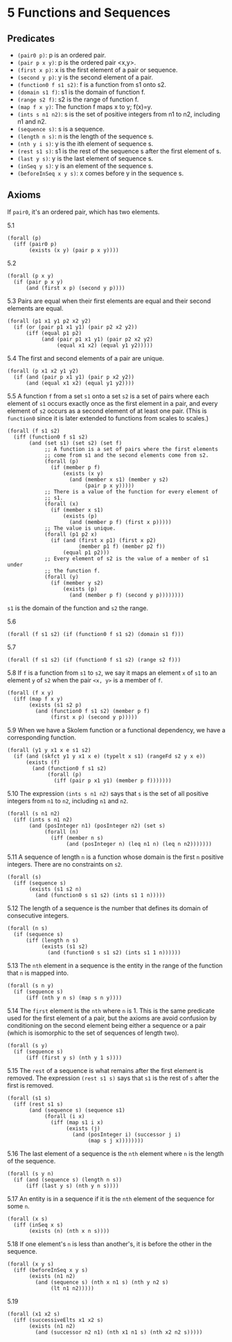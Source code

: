 # 5 Functions and Sequences

## Predicates

- `(pair0 p)`: p is an ordered pair.
- `(pair p x y)`: p is the ordered pair <x,y>.
- `(first x p)`: x is the first element of a pair or sequence.
- `(second y p)`: y is the second element of a pair.
- `(function0 f s1 s2)`: f is a function from s1 onto s2.
- `(domain s1 f)`: s1 is the domain of function f.
- `(range s2 f)`: s2 is the range of function f.
- `(map f x y)`: The function f maps x to y; f(x)=y.
- `(ints s n1 n2)`: s is the set of positive integers from n1 to n2,
  including n1 and n2.
- `(sequence s)`: s is a sequence.
- `(length n s)`: n is the length of the sequence s.
- `(nth y i s)`: y is the ith element of sequence s.
- `(rest s1 s)`: s1 is the rest of the sequence s after the first element
  of s.
- `(last y s)`: y is the last element of sequence s.
- `(inSeq y s)`: y is an element of the sequence s.
- `(beforeInSeq x y s)`: x comes before y in the sequence s.

## Axioms

If `pair0`, it's an ordered pair, which has two elements.

5.1
```
(forall (p)
  (iff (pair0 p)
       (exists (x y) (pair p x y))))
```
5.2
```
(forall (p x y)
  (if (pair p x y)
      (and (first x p) (second y p))))
```

5.3 Pairs are equal when their first elements are equal and their second
elements are equal.

```
(forall (p1 x1 y1 p2 x2 y2)
  (if (or (pair p1 x1 y1) (pair p2 x2 y2))
      (iff (equal p1 p2)
           (and (pair p1 x1 y1) (pair p2 x2 y2)
                (equal x1 x2) (equal y1 y2)))))
```

5.4 The first and second elements of a pair are unique.

```
(forall (p x1 x2 y1 y2)
  (if (and (pair p x1 y1) (pair p x2 y2))
      (and (equal x1 x2) (equal y1 y2))))
```

5.5 A function `f` from a set `s1` onto a set `s2` is a set of pairs where
each element of `s1` occurs exactly once as the first element in a pair,
and every element of `s2` occurs as a second element of at least one pair.
(This is `function0` since it is later extended to functions from scales
to scales.)

```
(forall (f s1 s2)
  (iff (function0 f s1 s2)
       (and (set s1) (set s2) (set f)
            ;; A function is a set of pairs where the first elements
            ;; come from s1 and the second elements come from s2.
            (forall (p)
              (if (member p f)
                  (exists (x y)
                    (and (member x s1) (member y s2)
                         (pair p x y)))))
            ;; There is a value of the function for every element of
            ;; s1.
            (forall (x)
              (if (member x s1)
                  (exists (p)
                    (and (member p f) (first x p)))))
            ;; The value is unique.
            (forall (p1 p2 x)
              (if (and (first x p1) (first x p2)
                       (member p1 f) (member p2 f))
                  (equal p1 p2)))
            ;; Every element of s2 is the value of a member of s1 under
            ;; the function f.
            (forall (y)
              (if (member y s2)
                  (exists (p)
                    (and (member p f) (second y p))))))))
```

`s1` is the domain of the function and `s2` the range.

5.6
```
(forall (f s1 s2) (if (function0 f s1 s2) (domain s1 f)))
```

5.7
```
(forall (f s1 s2) (if (function0 f s1 s2) (range s2 f)))
```

5.8 If `f` is a function from `s1` to `s2`, we say it maps an element `x`
of `s1` to an element `y` of `s2` when the pair `<x, y>` is a member of
`f`.

```
(forall (f x y)
  (iff (map f x y)
       (exists (s1 s2 p)
         (and (function0 f s1 s2) (member p f)
              (first x p) (second y p)))))
```

5.9 When we have a Skolem function or a functional dependency, we have a
corresponding function.

```
(forall (y1 y x1 x e s1 s2)
  (if (and (skfct y1 y x1 x e) (typelt x s1) (rangeFd s2 y x e))
      (exists (f)
        (and (function0 f s1 s2)
             (forall (p)
               (iff (pair p x1 y1) (member p f)))))))
```

5.10 The expression `(ints s n1 n2)` says that `s` is the set of all
positive integers from `n1` to `n2`, including `n1` and `n2`.

```
(forall (s n1 n2)
  (iff (ints s n1 n2)
       (and (posInteger n1) (posInteger n2) (set s)
            (forall (n)
              (iff (member n s)
                   (and (posInteger n) (leq n1 n) (leq n n2)))))))
```

5.11 A sequence of length `n` is a function whose domain is the first
`n` positive integers. There are no constraints on `s2`.

```
(forall (s)
  (iff (sequence s)
       (exists (s1 s2 n)
         (and (function0 s s1 s2) (ints s1 1 n)))))
```

5.12 The length of a sequence is the number that defines its domain of
consecutive integers.

```
(forall (n s)
  (if (sequence s)
      (iff (length n s)
           (exists (s1 s2)
             (and (function0 s s1 s2) (ints s1 1 n))))))
```

5.13 The `nth` element in a sequence is the entity in the range of the
function that `n` is mapped into.

```
(forall (s n y)
  (if (sequence s)
      (iff (nth y n s) (map s n y))))
```

5.14 The `first` element is the `nth` where `n` is 1. This is the same
predicate used for the first element of a pair, but the axioms are
avoid confusion by conditioning on the second element being either
a sequence or a pair (which is isomorphic to the set of sequences of
length two).

```
(forall (s y)
  (if (sequence s)
      (iff (first y s) (nth y 1 s))))
```

5.15 The `rest` of a sequence is what remains after the first element is
removed. The expression `(rest s1 s)` says that `s1` is the rest of
`s` after the first is removed.

```
(forall (s1 s)
  (iff (rest s1 s)
       (and (sequence s) (sequence s1)
            (forall (i x)
              (iff (map s1 i x)
                   (exists (j)
                     (and (posInteger i) (successor j i)
                          (map s j x))))))))
```

5.16 The last element of a sequence is the `nth` element where `n` is the
length of the sequence.

```
(forall (s y n)
  (if (and (sequence s) (length n s))
      (iff (last y s) (nth y n s))))
```

5.17 An entity is in a sequence if it is the `nth` element of the sequence
for some `n`.

```
(forall (x s)
  (iff (inSeq x s)
       (exists (n) (nth x n s))))
```

5.18 If one element's `n` is less than another's, it is before the other
in the sequence.

```
(forall (x y s)
  (iff (beforeInSeq x y s)
       (exists (n1 n2)
         (and (sequence s) (nth x n1 s) (nth y n2 s)
              (lt n1 n2)))))
```

5.19

```
(forall (x1 x2 s)
  (iff (successiveElts x1 x2 s)
       (exists (n1 n2)
         (and (successor n2 n1) (nth x1 n1 s) (nth x2 n2 s)))))
```
